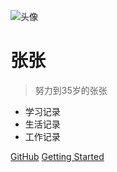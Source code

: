 ![头像](C:\Users\John\Pictures\头像.webp)

# 张张

> 努力到35岁的张张

- 学习记录
- 生活记录
- 工作记录

[GitHub](https://github.com/Johnson1998/)
[Getting Started](#docsify)
